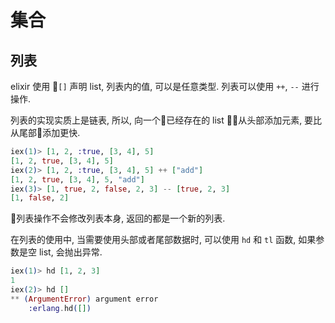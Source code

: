 # 集合

## 列表
elixir 使用 `[]` 声明 list, 列表内的值, 可以是任意类型. 列表可以使用 `++`, `--` 进行操作.

列表的实现实质上是链表, 所以, 向一个已经存在的 list 从头部添加元素, 要比从尾部添加更快.

```elixir
iex(1)> [1, 2, :true, [3, 4], 5]
[1, 2, true, [3, 4], 5]
iex(2)> [1, 2, :true, [3, 4], 5] ++ ["add"]
[1, 2, true, [3, 4], 5, "add"]
iex(3)> [1, true, 2, false, 2, 3] -- [true, 2, 3]
[1, false, 2]
```
列表操作不会修改列表本身, 返回的都是一个新的列表.

在列表的使用中, 当需要使用头部或者尾部数据时, 可以使用 `hd` 和 `tl` 函数, 如果参数是空 list, 会抛出异常.
```elixir
iex(1)> hd [1, 2, 3]
1
iex(2)> hd []
** (ArgumentError) argument error
    :erlang.hd([])
```